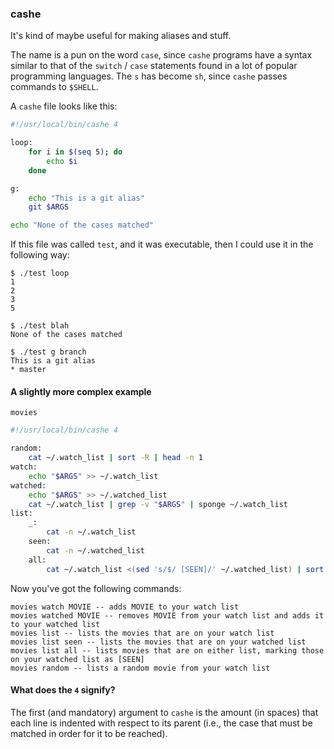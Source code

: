 ### cashe

It's kind of maybe useful for making aliases and stuff.

The name is a pun on the word `case`, since `cashe` programs have
a syntax similar to that of the `switch` / `case` statements found
in a lot of popular programming languages. The `s` has become `sh`,
since `cashe` passes commands to `$SHELL`.

A `cashe` file looks like this:

```bash
#!/usr/local/bin/cashe 4

loop:
    for i in $(seq 5); do
        echo $i
    done

g:
    echo "This is a git alias"
    git $ARGS

echo "None of the cases matched"
```

If this file was called `test`, and it was executable, then I could use it in the following way:

```
$ ./test loop
1
2
3
5

$ ./test blah
None of the cases matched

$ ./test g branch
This is a git alias
* master
```

#### A slightly more complex example

`movies`
```bash
#!/usr/local/bin/cashe 4

random:
    cat ~/.watch_list | sort -R | head -n 1
watch:
    echo "$ARGS" >> ~/.watch_list
watched:
    echo "$ARGS" >> ~/.watched_list
    cat ~/.watch_list | grep -v "$ARGS" | sponge ~/.watch_list
list:
    _:
        cat -n ~/.watch_list
    seen:
        cat -n ~/.watched_list
    all:
        cat ~/.watch_list <(sed 's/$/ [SEEN]/' ~/.watched_list) | sort | cat -n
```

Now you've got the following commands:
```
movies watch MOVIE -- adds MOVIE to your watch list
movies watched MOVIE -- removes MOVIE from your watch list and adds it to your watched list
movies list -- lists the movies that are on your watch list
movies list seen -- lists the movies that are on your watched list
movies list all -- lists movies that are on either list, marking those on your watched list as [SEEN]
movies random -- lists a random movie from your watch list
```

#### What does the `4` signify?
The first (and mandatory) argument to `cashe` is the amount (in spaces) that each line is indented with
respect to its parent (i.e., the case that must be matched in order for it to be reached).
